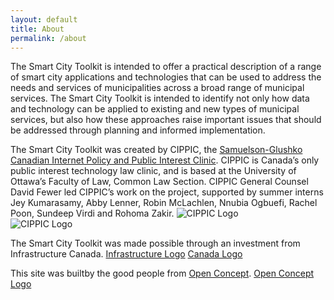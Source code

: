 ```yaml
---
layout: default
title: About
permalink: /about
---
```

The Smart City Toolkit is intended to offer a practical description of a range of smart city applications and technologies that can be used to address the needs and services of municipalities across a broad range of municipal services. The Smart City Toolkit is intended to identify not only how data and technology can be applied to existing and new types of municipal services, but also how these approaches raise important issues that should be addressed through planning and informed implementation. 

The Smart City Toolkit was created by CIPPIC, the [Samuelson-Glushko Canadian Internet Policy and Public Interest Clinic](https://cippic.ca/).  CIPPIC is Canada’s only public interest technology law clinic, and is based at the University of Ottawa’s Faculty of Law, Common Law Section.  CIPPIC General Counsel David Fewer led CIPPIC’s work on the project, supported by summer interns Jey Kumarasamy, Abby Lenner, Robin McLachlen, Nnubia Ogbuefi, Rachel Poon, Sundeep Virdi and Rohoma Zakir.
![CIPPIC Logo](https://cippic-ca.github.io/SmartCityToolkit/assets/images/CIPPIC_Logo.jpg)   
![CIPPIC Logo](/images/logo.png)

The Smart City Toolkit was made possible through an investment from Infrastructure Canada.
[Infrastructure Logo](https://cippic-ca.github.io/SmartCityToolkit/assets/images/INFC-Col_transparent.png
) [Canada Logo](https://cippic-ca.github.io/SmartCityToolkit/assets/images/Canada_01.png)   

This site was builtby the good people from [Open Concept](https://openconcept.ca/).
[Open Concept Logo](https://cippic-ca.github.io/SmartCityToolkit/assets/images/Open_Concept.png)
